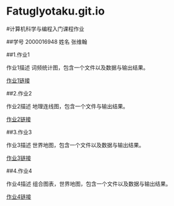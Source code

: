 # Fatuglyotaku.git.io
#计算机科学与编程入门课程作业

##学号 2000016948 姓名 张维翰

##1.作业1

作业1描述 词频统计图，包含一个文件以及数据与输出结果。

[作业1链接](https://github.com/Fatuglyotaku/Fatuglyotaku.git.io/blob/main/%E8%AF%8D%E9%A2%91%E7%BB%9F%E8%AE%A1%E5%9B%BE.zip)

##2.作业2

作业2描述 地理连线图，包含一个文件与输出结果。

[作业2链接]()

##3.作业3 

作业3描述 世界地图，包含一个文件以及数据与输出结果。

[作业3链接]()

##4.作业4

作业4描述 组合图表，世界地图，包含一个文件以及数据与输出结果。

[作业4链接]()
